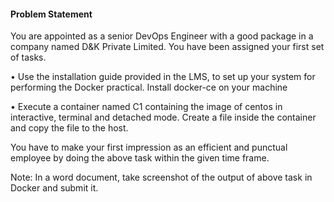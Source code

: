#### Problem Statement

You are appointed as a senior DevOps Engineer with a good package in a company named D&K Private Limited. You have been assigned your first set of tasks.

• Use the installation guide provided in the LMS, to set up your system for performing the Docker practical. Install docker-ce on your machine

• Execute a container named C1 containing the image of centos in interactive, terminal and detached mode. Create a file inside the container and copy the file to the host.

You have to make your first impression as an efficient and punctual employee by doing the above task within the given time frame.


Note: In a word document, take screenshot of the output of above task in Docker and submit it. 
